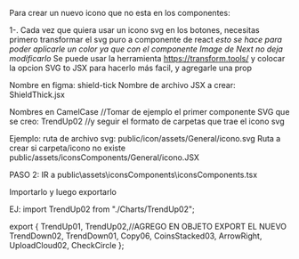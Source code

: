 Para crear un nuevo icono que no esta en los componentes:

1-. Cada vez que quiera usar un icono svg en los botones, necesitas primero transformar el svg puro a componente de react
*esto se hace para poder aplicarle un color ya que con el componente Image de Next no deja modificarlo*
Se puede usar la herramienta https://transform.tools/ y colocar la opcion SVG to JSX para hacerlo más facil, y agregarle una prop

Nombre en figma: shield-tick      Nombre de archivo JSX a crear: ShieldThick.jsx

Nombres en CamelCase
//Tomar de ejemplo el primer componente SVG que se creo: TrendUp02
//y seguir el formato de carpetas que trae el icono svg

Ejemplo:
ruta de archivo svg: public/icon/assets/General/icono.svg
Ruta a  crear si carpeta/icono no existe public/assets/iconsComponents/General/icono.JSX


PASO 2:
IR a public\assets\iconsComponents\iconsComponents.tsx

Importarlo y luego exportarlo

EJ:
import TrendUp02 from "./Charts/TrendUp02";


export {
  TrendUp01,
  TrendUp02,//AGREGO EN OBJETO EXPORT EL NUEVO
  TrendDown02,
  TrendDown01,
  Copy06,
  CoinsStacked03,
  ArrowRight,
  UploadCloud02,
  CheckCircle
};
